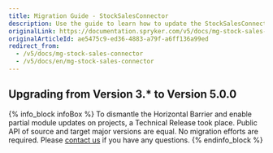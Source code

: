 ```yaml
---
title: Migration Guide - StockSalesConnector
description: Use the guide to learn how to update the StockSalesConnector module.
originalLink: https://documentation.spryker.com/v5/docs/mg-stock-sales-connector
originalArticleId: ae5475c9-ed36-4883-a79f-a6ff136a99ed
redirect_from:
  - /v5/docs/mg-stock-sales-connector
  - /v5/docs/en/mg-stock-sales-connector
---
```


## Upgrading from Version 3.* to Version 5.0.0

{% info_block infoBox %}
To dismantle the Horizontal Barrier and enable partial module updates on projects, a Technical Release took place. Public API of source and target major versions are equal. No migration efforts are required. Please [contact us](https://spryker.com/en/support/) if you have any questions.
{% endinfo_block %}
